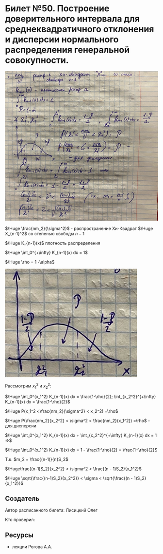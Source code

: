 # Билет №50. Построение доверительного интервала для среднеквадратичного отклонения и дисперсии нормального распределения генеральной совокупности.
![](./graph5.png)

$\Huge \frac{nm_2}{\sigma^2}$ - распространение Хи-Квадрат $\Huge X_{n-1}^2$ со степенью свободы $n-1$

$\Huge K_{n-1}(x)$ плотность распределения

$\Huge \int_0^{+\infty} K_{n-1}(x) dx = 1$

$\Huge \rho = 1 -\alpha$

![](./graph02.png)

Рассмотрим $x_1^2$ и $x_2^2$:

$\Huge \int_0^{x_1^2} K_{n-1}(x) dx = \frac{1-\rho}{2}; \int_{x_2^2}^{+\infty} K_{n-1}(x) dx = \frac{1-\rho}{2}$

$\Huge P(x_1^2 <\frac{nm_2}{\sigma^2} < x_2^2) =\rho$

$\Huge P(\frac{nm_2}{x_2^2} < \sigma^2 < \frac{nm_2}{x_1^2}) =\rho$ - для дисперсии

$\Huge \int_0^{x_1^2} K_{n-1}(x) dx + \int_{x_2^2}^{+\infty} K_{n-1}(x) dx = 1 =>$

$\Huge \int_0^{x_1^2} K_{n-1}(x) dx = 1 - \frac{1-\rho}{2} = \frac{1+\rho}{2}$



Т.к. $m_2  = \frac{(n-1)}{n}S_2$

$\Huge\frac{(n-1)S_2}{x_2^2} < \sigma^2 < \frac{(n - 1)S_2}{x_1^2}$

$\Huge \sqrt{\frac{(n-1)S_2}{x_2^2}} < \sigma < \sqrt{\frac{(n - 1)S_2}{x_1^2}}$

## Создатель

Автор расписанного билета: Лисицкий Олег

Кто проверил:


## Ресурсы
- лекции Рогова А.А.
